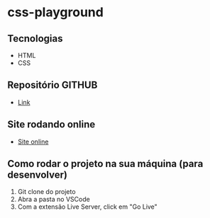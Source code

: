 # css-playground

## Tecnologias
- HTML
- CSS

## Repositório GITHUB
- [Link](https://github.com/1606187/css-playground)

## Site rodando online
- [Site online](https://css-playground-87.netlify.app/)

## Como rodar o projeto na sua máquina (para desenvolver)
1. Git clone do projeto
2. Abra a pasta no VSCode
3. Com a extensão Live Server, click em "Go Live"